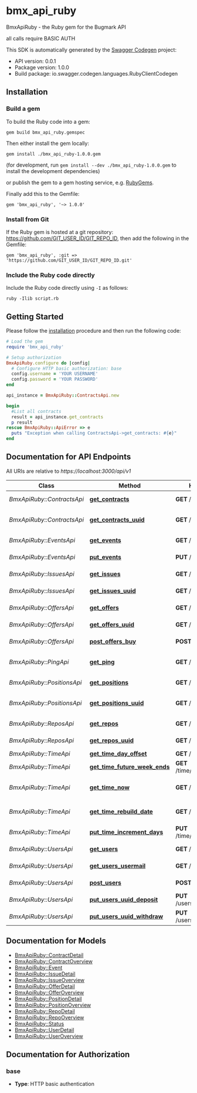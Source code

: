 # bmx_api_ruby

BmxApiRuby - the Ruby gem for the Bugmark API

all calls require BASIC AUTH

This SDK is automatically generated by the [Swagger Codegen](https://github.com/swagger-api/swagger-codegen) project:

- API version: 0.0.1
- Package version: 1.0.0
- Build package: io.swagger.codegen.languages.RubyClientCodegen

## Installation

### Build a gem

To build the Ruby code into a gem:

```shell
gem build bmx_api_ruby.gemspec
```

Then either install the gem locally:

```shell
gem install ./bmx_api_ruby-1.0.0.gem
```
(for development, run `gem install --dev ./bmx_api_ruby-1.0.0.gem` to install the development dependencies)

or publish the gem to a gem hosting service, e.g. [RubyGems](https://rubygems.org/).

Finally add this to the Gemfile:

    gem 'bmx_api_ruby', '~> 1.0.0'

### Install from Git

If the Ruby gem is hosted at a git repository: https://github.com/GIT_USER_ID/GIT_REPO_ID, then add the following in the Gemfile:

    gem 'bmx_api_ruby', :git => 'https://github.com/GIT_USER_ID/GIT_REPO_ID.git'

### Include the Ruby code directly

Include the Ruby code directly using `-I` as follows:

```shell
ruby -Ilib script.rb
```

## Getting Started

Please follow the [installation](#installation) procedure and then run the following code:
```ruby
# Load the gem
require 'bmx_api_ruby'

# Setup authorization
BmxApiRuby.configure do |config|
  # Configure HTTP basic authorization: base
  config.username = 'YOUR USERNAME'
  config.password = 'YOUR PASSWORD'
end

api_instance = BmxApiRuby::ContractsApi.new

begin
  #List all contracts
  result = api_instance.get_contracts
  p result
rescue BmxApiRuby::ApiError => e
  puts "Exception when calling ContractsApi->get_contracts: #{e}"
end

```

## Documentation for API Endpoints

All URIs are relative to *https://localhost:3000/api/v1*

Class | Method | HTTP request | Description
------------ | ------------- | ------------- | -------------
*BmxApiRuby::ContractsApi* | [**get_contracts**](docs/ContractsApi.md#get_contracts) | **GET** /contracts | List all contracts
*BmxApiRuby::ContractsApi* | [**get_contracts_uuid**](docs/ContractsApi.md#get_contracts_uuid) | **GET** /contracts/{uuid} | Show contract detail
*BmxApiRuby::EventsApi* | [**get_events**](docs/EventsApi.md#get_events) | **GET** /events | Return events
*BmxApiRuby::EventsApi* | [**put_events**](docs/EventsApi.md#put_events) | **PUT** /events | Update an event
*BmxApiRuby::IssuesApi* | [**get_issues**](docs/IssuesApi.md#get_issues) | **GET** /issues | List all issues
*BmxApiRuby::IssuesApi* | [**get_issues_uuid**](docs/IssuesApi.md#get_issues_uuid) | **GET** /issues/{uuid} | Show issue detail
*BmxApiRuby::OffersApi* | [**get_offers**](docs/OffersApi.md#get_offers) | **GET** /offers | List all offers
*BmxApiRuby::OffersApi* | [**get_offers_uuid**](docs/OffersApi.md#get_offers_uuid) | **GET** /offers/{uuid} | Show offer detail
*BmxApiRuby::OffersApi* | [**post_offers_buy**](docs/OffersApi.md#post_offers_buy) | **POST** /offers/buy | Create a buy offer
*BmxApiRuby::PingApi* | [**get_ping**](docs/PingApi.md#get_ping) | **GET** /ping | Check server access
*BmxApiRuby::PositionsApi* | [**get_positions**](docs/PositionsApi.md#get_positions) | **GET** /positions | List all positions
*BmxApiRuby::PositionsApi* | [**get_positions_uuid**](docs/PositionsApi.md#get_positions_uuid) | **GET** /positions/{uuid} | Show position detail
*BmxApiRuby::ReposApi* | [**get_repos**](docs/ReposApi.md#get_repos) | **GET** /repos | List all repos
*BmxApiRuby::ReposApi* | [**get_repos_uuid**](docs/ReposApi.md#get_repos_uuid) | **GET** /repos/{uuid} | Show repo detail
*BmxApiRuby::TimeApi* | [**get_time_day_offset**](docs/TimeApi.md#get_time_day_offset) | **GET** /time/day_offset | day offset
*BmxApiRuby::TimeApi* | [**get_time_future_week_ends**](docs/TimeApi.md#get_time_future_week_ends) | **GET** /time/future_week_ends | future week-ends
*BmxApiRuby::TimeApi* | [**get_time_now**](docs/TimeApi.md#get_time_now) | **GET** /time/now | current exchange time
*BmxApiRuby::TimeApi* | [**get_time_rebuild_date**](docs/TimeApi.md#get_time_rebuild_date) | **GET** /time/rebuild_date | system rebuild real-time
*BmxApiRuby::TimeApi* | [**put_time_increment_days**](docs/TimeApi.md#put_time_increment_days) | **PUT** /time/increment_days | increment day offset
*BmxApiRuby::UsersApi* | [**get_users**](docs/UsersApi.md#get_users) | **GET** /users | List all users
*BmxApiRuby::UsersApi* | [**get_users_usermail**](docs/UsersApi.md#get_users_usermail) | **GET** /users/{usermail} | Show user detail
*BmxApiRuby::UsersApi* | [**post_users**](docs/UsersApi.md#post_users) | **POST** /users | Create a user
*BmxApiRuby::UsersApi* | [**put_users_uuid_deposit**](docs/UsersApi.md#put_users_uuid_deposit) | **PUT** /users/{uuid}/deposit | Deposit funds
*BmxApiRuby::UsersApi* | [**put_users_uuid_withdraw**](docs/UsersApi.md#put_users_uuid_withdraw) | **PUT** /users/{uuid}/withdraw | Withdraw funds


## Documentation for Models

 - [BmxApiRuby::ContractDetail](docs/ContractDetail.md)
 - [BmxApiRuby::ContractOverview](docs/ContractOverview.md)
 - [BmxApiRuby::Event](docs/Event.md)
 - [BmxApiRuby::IssueDetail](docs/IssueDetail.md)
 - [BmxApiRuby::IssueOverview](docs/IssueOverview.md)
 - [BmxApiRuby::OfferDetail](docs/OfferDetail.md)
 - [BmxApiRuby::OfferOverview](docs/OfferOverview.md)
 - [BmxApiRuby::PositionDetail](docs/PositionDetail.md)
 - [BmxApiRuby::PositionOverview](docs/PositionOverview.md)
 - [BmxApiRuby::RepoDetail](docs/RepoDetail.md)
 - [BmxApiRuby::RepoOverview](docs/RepoOverview.md)
 - [BmxApiRuby::Status](docs/Status.md)
 - [BmxApiRuby::UserDetail](docs/UserDetail.md)
 - [BmxApiRuby::UserOverview](docs/UserOverview.md)


## Documentation for Authorization


### base

- **Type**: HTTP basic authentication

